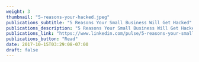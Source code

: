 ```yaml
---
weight: 3
thumbnail: "5-reasons-your-hacked.jpeg"
publications_subtitle: "5 Reasons Your Small Business Will Get Hacked"
publications_description: "5 Reasons Your Small Business Will Get Hacked"
publications_link: "https://www.linkedin.com/pulse/5-reasons-your-small-business-get-hacked-aaron-brighton/"
publications_button: "Read"
date: 2017-10-15T03:29:08-07:00
draft: false
---
```

